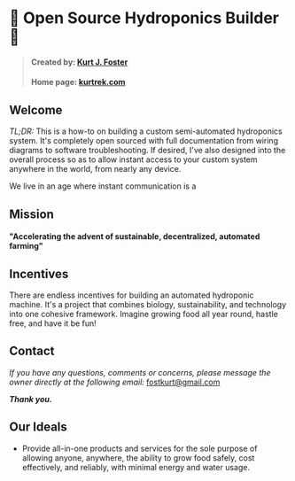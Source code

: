 
# :herb: Open Source Hydroponics Builder :evergreen_tree:

> #### Created by: [Kurt J. Foster](https://kfost.com/ "Heading link")
> #### Home page: [kurtrek.com](https://kurtrek.com/ "Heading link")


## Welcome

_TL;DR:_ This is a how-to on building a custom semi-automated hydroponics system. It's completely open sourced with full documentation from wiring diagrams to software troubleshooting. If desired, I've also designed into the overall process so as to allow instant access to your custom system anywhere in the world, from nearly any device.

We live in an age where instant communication is a 

## Mission

#### "Accelerating the advent of sustainable, decentralized, automated farming"

## Incentives

There are endless incentives for building an automated hydroponic machine. It's a project that combines biology, sustainability, and technology into one cohesive framework. Imagine growing food all year round, hastle free, and have it be fun!

## Contact

_If you have any questions, comments or concerns, please message the owner directly at 
the following email:_ fostkurt@gmail.com

_**Thank you.**_


## Our Ideals

- Provide all-in-one products and services for the sole purpose of allowing anyone, anywhere, the ability to grow 
food safely, cost effectively, and reliably, with minimal energy and water usage.
